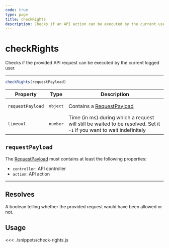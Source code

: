 ```yaml
---
code: true
type: page
title: checkRights
description: Checks if an API action can be executed by the current user
---
```


# checkRights

<SinceBadge version="Kuzzle 2.8.0"/>
<SinceBadge version="7.5.0"/>

Checks if the provided API request can be executed by the current logged user.

---

```js
checkRights(requestPayload)
```

| Property         | Type                         | Description                                                                                                           |
| ---------------- | ---------------------------- | --------------------------------------------------------------------------------------------------------------------- |
| `requestPayload` | <pre>object</pre>            | Contains a [RequestPayload](/core/2/api/payloads/request)                                                             |
| `timeout`  | <pre>number</pre>               | Time (in ms) during which a request will still be waited to be resolved. Set it `-1` if you want to wait indefinitely |

## `requestPayload`

The [RequestPayload](/core/2/api/payloads/request) must contains at least the following properties:

- `controller`: API controller
- `action`: API action

---

## Resolves

A boolean telling whether the provided request would have been allowed or not.

## Usage

<<< ./snippets/check-rights.js
